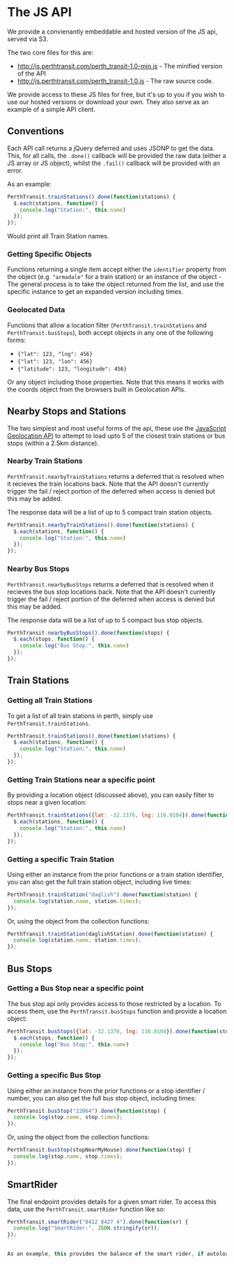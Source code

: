 # The JS API

We provide a convienantly embeddable and hosted version of the JS api, served via S3.

The two core files for this are:

* http://js.perthtransit.com/perth_transit-1.0-min.js - The minified version of the API
* http://js.perthtransit.com/perth_transit-1.0.js - The raw source code.

We provide access to these JS files for free, but it's up to you if you wish to use our
hosted versions or download your own. They also serve as an example of a simple API client.

## Conventions

Each API call returns a jQuery deferred and uses JSONP to get the data. This, for all calls,
the `.done()` callback will be provided the raw data (either a JS array or JS object), whilst
the `.fail()` callback will be provided with an error.

As an example:

```js
PerthTransit.trainStations().done(function(stations) {
  $.each(stations, function() {
    console.log("Station:", this.name)
  });
});
```

Would print all Train Station names.

### Getting Specific Objects

Functions returning a single item accept either the `identifier` property from the object (e.g. `"armadale"` for a train station)
or an instance of the object - The general process is to take the object returned from the list, and use the specific instance
to get an expanded version including times.

### Geolocated Data

Functions that allow a location filter (`PerthTransit.trainStations` and `PerthTransit.busStops`), both accept objects in any one of the following
forms:

* `{"lat": 123, "lng": 456}`
* `{"lat": 123, "lon": 456}`
* `{"latitude": 123, "longitude": 456}`

Or any object including those properties. Note that this means it works with the coords object from the browsers built in
Geolocation APIs.

## Nearby Stops and Stations

The two simplest and most useful forms of the api, these use the [JavaScript Geolocation API](http://dev.w3.org/geo/api/spec-source.html) to
attempt to load upto 5 of the closest train stations or bus stops (within a 2.5km distance).

### Nearby Train Stations

`PerthTransit.nearbyTrainStations` returns a deferred that is resolved when it recieves the train locations back. Note that the API doesn't currently
trigger the fail / reject portion of the deferred when access is denied but this may be added.

The response data will be a list of up to 5 compact train station objects.

```js
PerthTransit.nearbyTrainStations().done(function(stations) {
  $.each(stations, function() {
    console.log("Station:", this.name)
  });
});
```

### Nearby Bus Stops

`PerthTransit.nearbyBusStops` returns a deferred that is resolved when it recieves the bus stop locations back. Note that the API doesn't currently
trigger the fail / reject portion of the deferred when access is denied but this may be added.

The response data will be a list of up to 5 compact bus stop objects.

```js
PerthTransit.nearbyBusStops().done(function(stops) {
  $.each(stops, function() {
    console.log("Bus Stop:", this.name)
  });
});
```

## Train Stations

### Getting all Train Stations

To get a list of all train stations in perth, simply use `PerthTransit.trainStations`.

```js
PerthTransit.trainStations().done(function(stations) {
  $.each(stations, function() {
    console.log("Station:", this.name)
  });
});
```

### Getting Train Stations near a specific point

By providing a location object (discussed above), you can easily filter to stops near a given location:

```js
PerthTransit.trainStations({lat: -32.1376, lng: 116.0104}).done(function(stations) {
  $.each(stations, function() {
    console.log("Station:", this.name)
  });
});
```

### Getting a specific Train Station

Using either an instance from the prior functions or a train station identifier, you can also get the full train station object, including live times:

```js
PerthTransit.trainStation("daglish").done(function(station) {
  console.log(station.name, station.times);
});
```

Or, using the object from the collection functions:

```js
PerthTransit.trainStation(daglishStation).done(function(station) {
  console.log(station.name, station.times);
});
```

## Bus Stops

### Getting a Bus Stop near a specific point

The bus stop api only provides access to those restricted by a location. To access them, use the
`PerthTransit.busStops` function and provide a location object:

```js
PerthTransit.busStops({lat: -32.1376, lng: 116.0104}).done(function(stops) {
  $.each(stops, function() {
    console.log("Bus Stop:", this.name)
  });
});
```

### Getting a specific Bus Stop

Using either an instance from the prior functions or a stop identifier / number, you can also get the full bus stop object, including times:

```js
PerthTransit.busStop("22064").done(function(stop) {
  console.log(stop.name, stop.times);
});
```

Or, using the object from the collection functions:

```js
PerthTransit.busStop(stopNearMyHouse).done(function(stop) {
  console.log(stop.name, stop.times);
});
```

## SmartRider

The final endpoint provides details for a given smart rider. To access this data, use the `PerthTransit.smartRider` function like so:

```js
PerthTransit.smartRider("0412 8427 4").done(function(sr) {
  console.log("SmartRider:", JSON.stringify(sr));
});
``

As an example, this provides the balance of the smart rider, if autoload is turned on and details about the concession status of a given card.